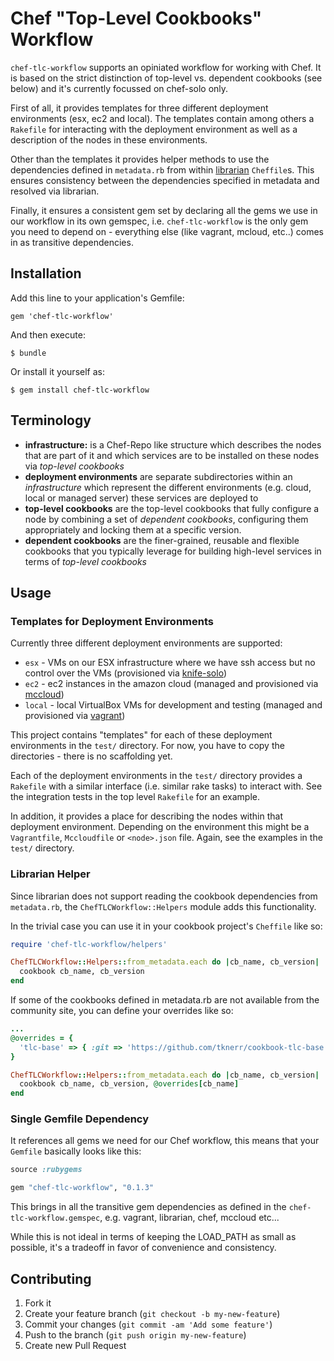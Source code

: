 # Chef "Top-Level Cookbooks" Workflow

`chef-tlc-workflow` supports an opiniated workflow for working with Chef. It is based on the strict distinction of top-level vs. dependent cookbooks (see below) and it's currently focussed on chef-solo only.

First of all, it provides templates for three different deployment environments (esx, ec2 and local). The templates contain among others a `Rakefile` for interacting with the deployment environment as well as a description of the nodes in these environments.

Other than the templates it provides helper methods to use the dependencies defined in `metadata.rb` from within [librarian](https://github.com/applicationsonline/librarian) `Cheffile`s. This ensures consistency between the dependencies specified in metadata and resolved via librarian. 

Finally, it ensures a consistent gem set by declaring all the gems we use in our workflow in its own gemspec, i.e. `chef-tlc-workflow` is the only gem you need to depend on - everything else (like vagrant, mcloud, etc..) comes in as transitive dependencies.


## Installation

Add this line to your application's Gemfile:

    gem 'chef-tlc-workflow'

And then execute:

    $ bundle

Or install it yourself as:

    $ gem install chef-tlc-workflow


## Terminology

* **infrastructure:** is a Chef-Repo like structure which describes the nodes that are part of it and which services are to be installed on these nodes via *top-level cookbooks*
* **deployment environments** are separate subdirectories within an *infrastructure* which represent the different environments (e.g. cloud, local or managed server) these services are deployed to
* **top-level cookbooks** are the top-level cookbooks that fully configure a node by combining a set of *dependent cookbooks*, configuring them appropriately and locking them at a specific version.
* **dependent cookbooks** are the finer-grained, reusable and flexible cookbooks that you typically leverage for building high-level services in terms of *top-level cookbooks*


## Usage

### Templates for Deployment Environments

Currently three different deployment environments are supported:

 * `esx` - VMs on our ESX infrastructure where we have ssh access but no control over the VMs (provisioned via [knife-solo](http://matschaffer.github.com/knife-solo/)) 
 * `ec2` - ec2 instances in the amazon cloud (managed and provisioned via [mccloud](https://github.com/jedi4ever/mccloud))
 * `local` - local VirtualBox VMs for development and testing (managed and provisioned via [vagrant](http://vagrantup.com))

This project contains "templates" for each of these deployment environments in the `test/` directory. For now, you have to copy the directories - there is no scaffolding yet. 

Each of the deployment environments in the `test/` directory provides a `Rakefile` with a similar interface (i.e. similar rake tasks) to interact with. See the integration tests in the top level `Rakefile` for an example.

In addition, it provides a place for describing the nodes within that deployment environment. Depending on the environment this might be a `Vagrantfile`, `Mccloudfile` or `<node>.json` file. Again, see the examples in the `test/` directory. 

### Librarian Helper

Since librarian does not support reading the cookbook dependencies from `metadata.rb`, the `ChefTLCWorkflow::Helpers` module adds this functionality.

In the trivial case you can use it in your cookbook project's `Cheffile` like so:

```ruby
require 'chef-tlc-workflow/helpers'

ChefTLCWorkflow::Helpers::from_metadata.each do |cb_name, cb_version|
  cookbook cb_name, cb_version
end
```

If some of the cookbooks defined in metadata.rb are not available from the community site, you can define your overrides like so: 

```ruby
...
@overrides = {
  'tlc-base' => { :git => 'https://github.com/tknerr/cookbook-tlc-base.git', :ref => 'master' },
}

ChefTLCWorkflow::Helpers::from_metadata.each do |cb_name, cb_version|
  cookbook cb_name, cb_version, @overrides[cb_name]
end
```


### Single Gemfile Dependency

It references all gems we need for our Chef workflow, this means that your `Gemfile` basically looks like this:

```ruby
source :rubygems

gem "chef-tlc-workflow", "0.1.3"
```

This brings in all the transitive gem dependencies as defined in the `chef-tlc-workflow.gemspec`, e.g. vagrant, librarian, chef, mccloud etc...

While this is not ideal in terms of keeping the LOAD_PATH as small as possible, it's a tradeoff in favor of convenience and consistency.


## Contributing

1. Fork it
2. Create your feature branch (`git checkout -b my-new-feature`)
3. Commit your changes (`git commit -am 'Add some feature'`)
4. Push to the branch (`git push origin my-new-feature`)
5. Create new Pull Request
